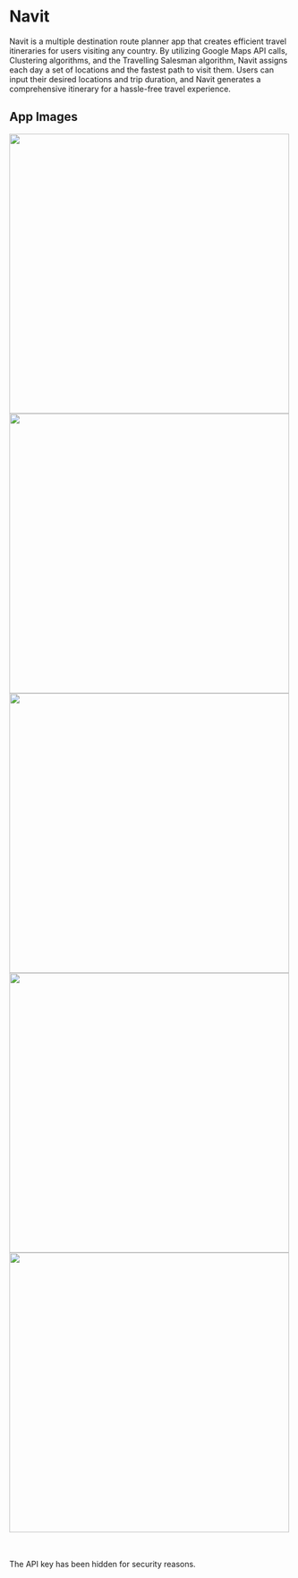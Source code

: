 # Navit
Navit is a multiple destination route planner app that creates efficient travel itineraries for users visiting any country. 
By utilizing Google Maps API calls, Clustering algorithms, and the Travelling Salesman algorithm, Navit assigns each day a set of locations and the 
fastest path to visit them. Users can input their desired locations and trip duration, and Navit generates a comprehensive itinerary for a hassle-free 
travel experience.

## App Images
<img src="https://github.com/Jashveragiwala/Navit/assets/59217041/13c6a417-5516-4210-8177-af2e5049cc2c" height="500">
<img src="https://github.com/Jashveragiwala/Navit/assets/59217041/c3ade6a0-2096-41c1-9ef2-b3aa6e6800ae" height="500">
<img src="https://github.com/Jashveragiwala/Navit/assets/59217041/03b79cc9-db12-488f-82d8-c64820caa79e" height="500">
<img src="https://github.com/Jashveragiwala/Navit/assets/59217041/17d1e09c-60d8-416b-9efe-ef0eb0013b2e" height="500">
<img src="https://github.com/Jashveragiwala/Navit/assets/59217041/0542dff7-d589-4b21-a555-977fc7c34e2d" height="500">

<br/><br/>
The API key has been hidden for security reasons.
